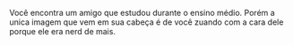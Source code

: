 Você encontra um amigo que estudou durante o ensino médio. Porém a unica imagem
que vem em sua cabeça é de você zuando com a cara dele porque ele era nerd de 
mais.